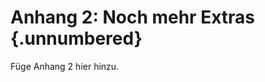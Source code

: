 # Anhang 2: Noch mehr Extras {.unnumbered}

<!--
Dies könnte zusätzliche Zahlen oder Rohdaten enthalten.
-->

Füge Anhang 2 hier hinzu.
